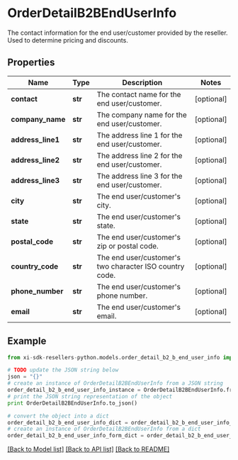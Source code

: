 # OrderDetailB2BEndUserInfo

The contact information for the end user/customer provided by the reseller. Used to determine pricing and discounts.

## Properties

Name | Type | Description | Notes
------------ | ------------- | ------------- | -------------
**contact** | **str** | The contact name for the end user/customer. | [optional] 
**company_name** | **str** | The company name for the end user/customer. | [optional] 
**address_line1** | **str** | The address line 1 for the end user/customer. | [optional] 
**address_line2** | **str** | The address line 2 for the end user/customer. | [optional] 
**address_line3** | **str** | The address line 3 for the end user/customer. | [optional] 
**city** | **str** | The end user/customer&#39;s city. | [optional] 
**state** | **str** | The end user/customer&#39;s state. | [optional] 
**postal_code** | **str** | The end user/customer&#39;s zip or postal code. | [optional] 
**country_code** | **str** | The end user/customer&#39;s two character ISO country code. | [optional] 
**phone_number** | **str** | The end user/customer&#39;s phone number. | [optional] 
**email** | **str** | The end user/customer&#39;s email. | [optional] 

## Example

```python
from xi-sdk-resellers-python.models.order_detail_b2_b_end_user_info import OrderDetailB2BEndUserInfo

# TODO update the JSON string below
json = "{}"
# create an instance of OrderDetailB2BEndUserInfo from a JSON string
order_detail_b2_b_end_user_info_instance = OrderDetailB2BEndUserInfo.from_json(json)
# print the JSON string representation of the object
print OrderDetailB2BEndUserInfo.to_json()

# convert the object into a dict
order_detail_b2_b_end_user_info_dict = order_detail_b2_b_end_user_info_instance.to_dict()
# create an instance of OrderDetailB2BEndUserInfo from a dict
order_detail_b2_b_end_user_info_form_dict = order_detail_b2_b_end_user_info.from_dict(order_detail_b2_b_end_user_info_dict)
```
[[Back to Model list]](../README.md#documentation-for-models) [[Back to API list]](../README.md#documentation-for-api-endpoints) [[Back to README]](../README.md)


